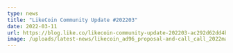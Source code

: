 ```yaml
---
type: news
title: "LikeCoin Community Update #202203"
date: 2022-03-11
url: https://blog.like.co/likecoin-community-update-202203-ac292d62dd4b
image: /uploads/latest-news/likecoin_ad96_proposal-and-call_call_2022mar.png
---
```

